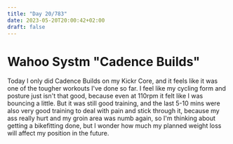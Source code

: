 ```yaml
---
title: "Day 20/783"
date: 2023-05-20T20:00:42+02:00
draft: false
---
```


# Wahoo Systm "Cadence Builds"

Today I only did Cadence Builds on my Kickr Core, and it feels like it was one of the tougher workouts I've done so far. I feel like my cycling form and posture just isn't that good, because even at 110rpm it felt like I was bouncing a little. But it was still good training, and the last 5-10 mins were also very good training to deal with pain and stick through it, because my ass really hurt and my groin area was numb again, so I'm thinking about getting a bikefitting done, but I wonder how much my planned weight loss will affect my position in the future.
